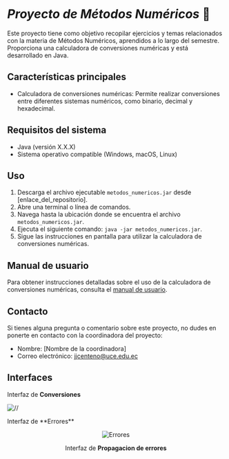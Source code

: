 # *Proyecto de Métodos Numéricos* :clap:

Este proyecto tiene como objetivo recopilar ejercicios y temas relacionados con la materia de Métodos Numéricos, aprendidos a lo largo del semestre. Proporciona una calculadora de conversiones numéricas y está desarrollado en Java.

## Características principales

- Calculadora de conversiones numéricas: Permite realizar conversiones entre diferentes sistemas numéricos, como binario, decimal y hexadecimal.

## Requisitos del sistema

- Java (versión X.X.X)
- Sistema operativo compatible (Windows, macOS, Linux)

## Uso
1. Descarga el archivo ejecutable `metodos_numericos.jar` desde [enlace_del_repositorio].
2. Abre una terminal o línea de comandos.
3. Navega hasta la ubicación donde se encuentra el archivo `metodos_numericos.jar`.
4. Ejecuta el siguiente comando: `java -jar metodos_numericos.jar`.
5. Sigue las instrucciones en pantalla para utilizar la calculadora de conversiones numéricas.

## Manual de usuario

Para obtener instrucciones detalladas sobre el uso de la calculadora de conversiones numéricas, consulta el [manual de usuario](enlace_al_manual_de_usuario).

## Contacto

Si tienes alguna pregunta o comentario sobre este proyecto, no dudes en ponerte en contacto con la coordinadora del proyecto:

- Nombre: [Nombre de la coordinadora]
- Correo electrónico: jjcenteno@uce.edu.ec

## **Interfaces**
Interfaz de **Conversiones**

![//](https://github.com/JohanLlanga/MetodosNumericos/assets/134894866/18de671c-2ecd-44ad-8d3f-24850116a044)

<p>Interfaz de **Errores**<center></p>   

![Errores](https://github.com/JohanLlanga/MetodosNumericos/assets/134894866/e96f3fe7-44f7-4f7e-9326-0dee1f556d0c)

Interfaz de **Propagacion de errores**
